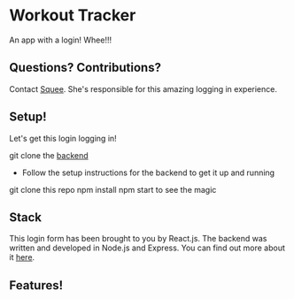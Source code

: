 # Workout Tracker

An app with a login! Whee!!!


## Questions? Contributions?

Contact [Squee](https://github.com/squeemishly). She's responsible for this amazing logging in experience.


## Setup!
Let's get this login logging in!

git clone the [backend](https://github.com/squeemishly/workout-tracker-api)
- Follow the setup instructions for the backend to get it up and running

git clone this repo
npm install
npm start to see the magic


## Stack
This login form has been brought to you by React.js.
The backend was written and developed in Node.js and Express. You can find out more about it [here](https://github.com/squeemishly/workout-tracker-api).


## Features!
